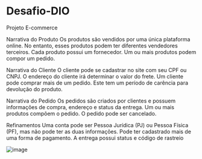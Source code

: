 # Desafio-DIO
Projeto E-commerce

Narrativa do Produto
Os produtos são vendidos por uma única plataforma online. No entanto, esses produtos podem ter diferentes vendedores terceiros.
Cada produto possui um fornecedor.
Um ou mais produtos podem compor um pedido.

Narrativa do Cliente
O cliente pode se cadastrar no site com seu CPF ou CNPJ.
O endereço do cliente irá determinar o valor do frete.
Um cliente pode comprar mais de um pedido. Este tem um período de carência para devolução do produto.

Narrativa do Pedido
Os pedidos são criados por clientes e possuem informações de compra, endereço e status da entrega.
Um ou mais produtos compõem o pedido.
O pedido pode ser cancelado.

Refinamentos
Uma conta pode ser Pessoa Jurídica (PJ) ou Pessoa Física (PF), mas não pode ter as duas informações.
Pode ter cadastrado mais de uma forma de pagamento.
A entrega possui status e código de rastreio



![image](https://github.com/matheusalx/Desafio-DIO/assets/15674874/7b65bc45-f05a-4284-a60b-cc72957f08a1)
